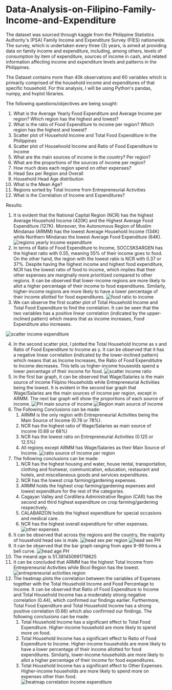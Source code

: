 # Data-Analysis-on-Filipino-Family-Income-and-Expenditure
The dataset was sourced through kaggle from the Philippine Statistics Authority's (PSA) Family Income and Expenditure Survey (FIES) nationwide. The survey, which is undertaken every three (3) years, is aimed at providing data on family income and expenditure, including, among others, levels of consumption by item of expenditure, sources of income in cash, and related information affecting income and expenditure levels and patterns in the Philippines.

The Dataset contains more than 40k observations and 60 variables which is primarily comprised of the household income and expenditures of that specific household. For this analysis, I will be using Python's pandas, numpy, and hvplot libraries.

The following questions/objectives are being sought:
1. What is the Average Yearly Food Expenditure and Average Income per region? Which region has the highest and lowest?
2. What is the ratio of Food Expenditure to income per region? Which region has the highest and lowest?
3. Scatter plot of Household Income and Total Food Expenditure in the Philippines
4. Scatter plot of Househoold Income and Ratio of Food Expenditure to Income
5. What are the main sources of income in the country? Per region?
6. What are the proportions of the sources of income per region?
7. How much does each region spend on other expenses?
8. Head Sex per Region and Overall
9. Household Head Age distribution
10. What is the Mean Age?
11. Regions sorted by Total Income from Entrepreneurial Activities
12. What is the Correlation of Income and Expenditures?

Results: 
1. It is evident that the National Capital Region (NCR) has the highest Average Household Income (420K) and the Highest Average Food Expenditure (127K). Moreover, the Autonomous Region of Muslim Mindanao (ARMM) has the lowest Average Household Income (134K) while Northern Mindanao the lowest Average Food Expenditure (64K). 
![regions yearly income expenditure](https://github.com/johanncatalla/Data-Analysis-on-Filipino-Family-Income-and-Expenditure/blob/main/images/1.png)
2. In terms of Ratio of Food Expenditure to Income, SOCCSKSARGEN has the highest ratio with 0.55, meaning 55% of their income goes to food. On the other hand, the region with the lowest ratio is NCR with 0.37 or 37%. Despite having the highest income and highest food expenditure, NCR has the lowest ratio of food to income, which implies that their other expenses are marginally more prioritized compared to other regions. It can be observed that lower-income regions are more likely to allot a higher percentage of their income to food expenditures. Similarly, higher-income regions are more likely to have a lower percentage of their income allotted for food expenditures. 
![food ratio to income](https://github.com/johanncatalla/Data-Analysis-on-Filipino-Family-Income-and-Expenditure/blob/main/images/2.png)
3. We can observe the first scatter plot of Total Household Income and Total Food Expenditure to find the correlation. It can be seen that the two variables has a positive linear correlation (indicated by the upper-inclined pattern) which means that as income increases, Food Expenditure also increases.

![scatter income expenditure](https://github.com/johanncatalla/Data-Analysis-on-Filipino-Family-Income-and-Expenditure/blob/main/images/3.png)

4. In the second scatter plot, I plotted the Total Household Income as x and Ratio of Food Expenditure to Income as y. It can be observed that it has a negative linear correlation (indicated by the lower-inclined pattern) which means that as Income Increases, the Ratio of Food Expenditutre to Income decreases. This tells us higher-income houseolds spend a lower percentage of their income for food. 
![scatter income ratio](https://github.com/johanncatalla/Data-Analysis-on-Filipino-Family-Income-and-Expenditure/blob/main/images/4.png)
5. In the first bar graph, it can be observed that Wage/Salaries is the main source of income Filipino Households while Entrepreneurial Activities being the lowest. It is evident in the second bar graph that Wage/Salaries are the main sources of income per region, except in ARMM. The next bar graph will show the proportions of each source of income.
![PH main source of income](https://github.com/johanncatalla/Data-Analysis-on-Filipino-Family-Income-and-Expenditure/blob/main/images/5.1.png)
![Region main source of income](https://github.com/johanncatalla/Data-Analysis-on-Filipino-Family-Income-and-Expenditure/blob/main/images/5.2.png)
6. The Following Conclusions can be made: 
    1. ARMM is the only region with Entrepreneurial Activities being the Main Source of Income (0.78 or 78%). 
    2. NCR has the highest ratio of Wage/Salaries as main source of income (0.68 or 68%)
    3. NCR has the lowest ratio on Entrepreneurial Activities (0.125 or 12.5%)
    4. All regions except ARMM has Wage/Salaries as their Main Source of Income.
![ratio source of income per region](https://github.com/johanncatalla/Data-Analysis-on-Filipino-Family-Income-and-Expenditure/blob/main/images/6.png)
7. The following conclusions can be made: 
    1. NCR has the highest housing and water, house rental, transportation, clothing and footwear, communication, education, restaurant and hotels, and miscellaneous goods and services expenditures.
    2. NCR has the lowest crop farming/gardening expenses. 
    3. ARMM holds the highest crop farming/gardening expenses and lowest expenditure for the rest of the categories. 
    4. Cagayan Valley and Cordillera Administrative Region (CAR) has the second and third highest expenditure on crop farming/gardening respectively.
    5. CALABARZON holds the highest expenditure for special occasions and medical care. 
    6. NCR has the highest overall expenditure for other expenses.
![other expenses](https://github.com/johanncatalla/Data-Analysis-on-Filipino-Family-Income-and-Expenditure/blob/main/images/7.png)
8. It can be observed that across the regions and the country, the majority of household head sex is male. 
![head sex per region](https://github.com/johanncatalla/Data-Analysis-on-Filipino-Family-Income-and-Expenditure/blob/main/images/8.1.png)
![head sex PH](https://github.com/johanncatalla/Data-Analysis-on-Filipino-Family-Income-and-Expenditure/blob/main/images/8.2.png)
9. It can be observed that the bar graph ranging from ages 9-99 forms a bell curve.
![head age PH](https://github.com/johanncatalla/Data-Analysis-on-Filipino-Family-Income-and-Expenditure/blob/main/images/9.png)
10. The meand age is 51.381450991719625
11. It can be concluded that ARMM has the highest Total Income from Entrepreneurial Activities while Bicol Region has the lowest. 
![entrepreneurial activities region](https://github.com/johanncatalla/Data-Analysis-on-Filipino-Family-Income-and-Expenditure/blob/main/images/11.png)
12. The heatmap plots the correlation between the variables of Expenses together with the Total Household Income and Food Percentage to Income. It can be observed that Ratio of Food Expenditure to Income and Total Household Income has a moderately strong negative correlation (0.44), which confirmed our findings earlier. Furthermore, Total Food Expenditure and Total Household Income has a strong positive correlation (0.66) which also confirmed our findings. The following conclusions can be made:
    1. Total Household Income has a significant effect to Total Food Expenditure. Higher-income household are more likely to spend more on food.
    2. Total Household Income has a significant effect to Ratio of Food Expenditure to Income. Higher-income households are more likely to have a lower percentage of their income allotted for food expenditures. Similarly, lower-income households are more likely to allot a higher percentage of their income for food expenditures.
    3. Total Household Income has a significant effect to Other Expenses. Higher-income households are more likely to spend more on expenses other than food.  
![heatmap correlation income expenditure](https://github.com/johanncatalla/Data-Analysis-on-Filipino-Family-Income-and-Expenditure/blob/main/images/12.png)

